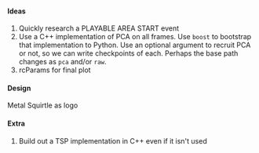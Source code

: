#### Ideas
1. Quickly research a PLAYABLE AREA START event
2. Use a C++ implementation of PCA on all frames. Use `boost` to bootstrap that implementation to Python. Use an optional argument to recruit PCA or not, so we can write checkpoints of each. Perhaps the base path changes as `pca` and/or `raw`.
3. rcParams for final plot

#### Design
Metal Squirtle as logo

#### Extra
1. Build out a TSP implementation in C++ even if it isn't used